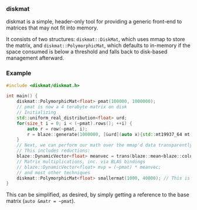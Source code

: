 ### diskmat

diskmat is a simple, header-only tool for providing a generic front-end to matrices that may not fit into memory.

It consists of two structures: `diskmat::DiskMat`, which uses mmap to store the matrix, and `diskmat::PolymorphicMat`,
which defaults to in-memory if the space consumed is below a threshold and falls back to disk-based management afterward.

### Example

```c++
#include <diskmat/diskmat.h>

int main() {
    diskmat::PolymorphicMat<float> pmat(100000, 1000000);
    // pmat is now a 4 terabyte matrix on disk
    // Initializing
    std::uniform_real_distribution<float> urd;
    for(size_t i = 0; i < (~pmat).rows(); ++i) {
        auto r = row(~pmat, i);
        r = blaze::generate(1000000, [&urd](auto x){std::mt19937_64 mt(x); return urd(mt);});
    }
    // Next, we can perform our math over the mmap'd data transparently
    // This includes reductions:
    blaze::DynamicVector<float> meanvec = trans(blaze::mean<blaze::columnwise>(~pmat));
    // Matrix multiplications, inc. via BLAS bindings
    // blaze::DynamicVector<float> mvp = (~pmat) * meanvec;
    // and most other techniques
    diskmat::PolymorphicMat<float> smallermat(1000, 40000); // This is allocated on the heap
}

```

This can be simplified, as desired, by simply getting a reference to the base matrix (`auto &matr = ~pmat`).
